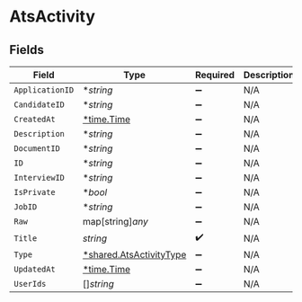 # AtsActivity


## Fields

| Field                                                                    | Type                                                                     | Required                                                                 | Description                                                              |
| ------------------------------------------------------------------------ | ------------------------------------------------------------------------ | ------------------------------------------------------------------------ | ------------------------------------------------------------------------ |
| `ApplicationID`                                                          | **string*                                                                | :heavy_minus_sign:                                                       | N/A                                                                      |
| `CandidateID`                                                            | **string*                                                                | :heavy_minus_sign:                                                       | N/A                                                                      |
| `CreatedAt`                                                              | [*time.Time](https://pkg.go.dev/time#Time)                               | :heavy_minus_sign:                                                       | N/A                                                                      |
| `Description`                                                            | **string*                                                                | :heavy_minus_sign:                                                       | N/A                                                                      |
| `DocumentID`                                                             | **string*                                                                | :heavy_minus_sign:                                                       | N/A                                                                      |
| `ID`                                                                     | **string*                                                                | :heavy_minus_sign:                                                       | N/A                                                                      |
| `InterviewID`                                                            | **string*                                                                | :heavy_minus_sign:                                                       | N/A                                                                      |
| `IsPrivate`                                                              | **bool*                                                                  | :heavy_minus_sign:                                                       | N/A                                                                      |
| `JobID`                                                                  | **string*                                                                | :heavy_minus_sign:                                                       | N/A                                                                      |
| `Raw`                                                                    | map[string]*any*                                                         | :heavy_minus_sign:                                                       | N/A                                                                      |
| `Title`                                                                  | *string*                                                                 | :heavy_check_mark:                                                       | N/A                                                                      |
| `Type`                                                                   | [*shared.AtsActivityType](../../../pkg/models/shared/atsactivitytype.md) | :heavy_minus_sign:                                                       | N/A                                                                      |
| `UpdatedAt`                                                              | [*time.Time](https://pkg.go.dev/time#Time)                               | :heavy_minus_sign:                                                       | N/A                                                                      |
| `UserIds`                                                                | []*string*                                                               | :heavy_minus_sign:                                                       | N/A                                                                      |